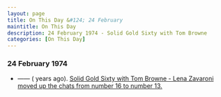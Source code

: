 ```yaml
---
layout: page
title: On This Day &#124; 24 February
maintitle: On This Day
description: 24 February 1974 - Solid Gold Sixty with Tom Browne
categories: [On This Day]
---
```


### 24 February 1974
* —— (<span id="age1"></span> years ago). [Solid Gold Sixty with Tom Browne - Lena Zavaroni moved up the chats from number 16 to number 13.](/bbc%20radio%201/bbc%20radio%202/1974/02/24/Solid-Gold-Sixty-with-Tom-Browne.html)

<!-- Script for calculating number of years ago -->
<script>
var dob = '19740224';
var year = Number(dob.substr(0, 4));
var month = Number(dob.substr(4, 2)) - 1;
var day = Number(dob.substr(6, 2));
var today = new Date();
var age1 = today.getFullYear() - year;
if (today.getMonth() < month || (today.getMonth() == month && today.getDate() < day)) {
  age1--;
}
document.getElementById("age1").innerHTML=age1;
</script>

